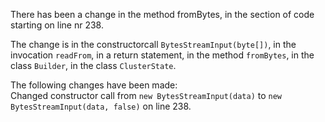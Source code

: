 There has been a change in the method fromBytes, in the section of code starting on line nr 238.
  
The change is in the constructorcall ```BytesStreamInput(byte[])```, in the invocation ```readFrom```, in a return statement, in the method ```fromBytes```, in the class ```Builder```, in the class ```ClusterState```.
  
The following changes have been made:  
Changed constructor call from ```new BytesStreamInput(data)``` to ```new BytesStreamInput(data, false)``` on line 238.  
